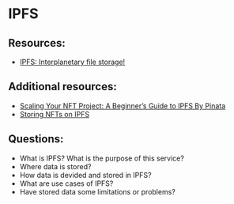 # IPFS

## Resources:
* [IPFS: Interplanetary file storage!](https://www.youtube.com/watch?v=5Uj6uR3fp-U)

## Additional resources:
* [Scaling Your NFT Project: A Beginner’s Guide to IPFS By Pinata](https://www.bueno.art/blog/pinata-ipfs-guide)
* [Storing NFTs on IPFS](https://blog.ipfs.tech/2021-04-05-storing-nfts-on-ipfs/)

## Questions:

* What is IPFS? What is the purpose of this service?
* Where data is stored?
* How data is devided and stored in IPFS?
* What are use cases of IPFS?
* Have stored data some limitations or problems?
